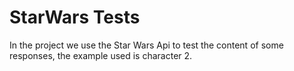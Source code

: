 # StarWars Tests

In the project we use the Star Wars Api to test the content of some responses, the example used is character 2.

